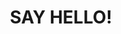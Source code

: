 ---
title : "SAY HELLO!"
bg_image: "images/slider/Alderney4.jpg"
form_action: "#" # works with https://formspree
name: "Name"
email: "Email"
message: "Message"
submit: "Submit"


# custom style
custom_class: "" 
custom_attributes: "" 
custom_css: ""
---